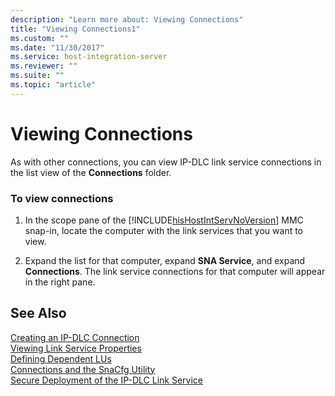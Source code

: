 ```yaml
---
description: "Learn more about: Viewing Connections"
title: "Viewing Connections1"
ms.custom: ""
ms.date: "11/30/2017"
ms.service: host-integration-server
ms.reviewer: ""
ms.suite: ""
ms.topic: "article"
---
```

# Viewing Connections
As with other connections, you can view IP-DLC link service connections in the list view of the **Connections** folder.  
  
### To view connections  
  
1. In the scope pane of the [!INCLUDE[hisHostIntServNoVersion](../includes/hishostintservnoversion-md.md)] MMC snap-in, locate the computer with the link services that you want to view.  
  
2. Expand the list for that computer, expand **SNA Service**, and expand **Connections**. The link service connections for that computer will appear in the right pane.  
  
## See Also  
 [Creating an IP-DLC Connection](../core/creating-an-ip-dlc-connection1.md)   
 [Viewing Link Service Properties](../core/viewing-link-service-properties2.md)   
 [Defining Dependent LUs](../core/defining-dependent-lus1.md)   
 [Connections and the SnaCfg Utility](../core/connections-and-the-snacfg-utility1.md)   
 [Secure Deployment of the IP-DLC Link Service](../core/secure-deployment-of-the-ip-dlc-link-service2.md)
